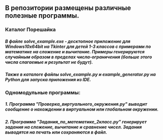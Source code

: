 ## В репозитории размещены различные полезные программы.

### Каталог Порешайка
##### В файле solve_example.exe - десктопное приложение для Windows10x64bit на Tkinter для детей 1-3 классов с примерами по математике на сложение и вычитание. Примеры генерируются случайным образом в пределах числа-ограничения (больше этого числа слагаемые и результат не будут).
##### Также в каталоге файлы solve_example.py и example_generator.py на Python для запуска приложения из IDE.

### Одномодульные программы:

#####     1. Программа "Проверка_виртуального_окружения.py" выводит сообщение о нахождении в виртуальном или глобальном окружении.

#####     2. Программа "Задания_по_математике_2класс.py" генерирует задания на сложение, вычитание и сравнение чисел. Задания выводятся на печать или сохраняются в файл.
